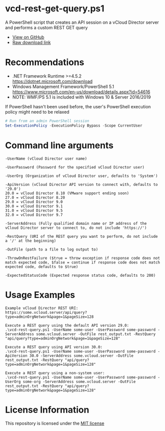 # vcd-rest-get-query.ps1
A PowerShell script that creates an API session on a vCloud Director server and performs a custom REST GET query
  
* [View on GitHub](https://github.com/dt-iland/vcd-rest-get-query/blob/master/vcd-rest-get-query.ps1)
* [Raw download link](https://github.com/dt-iland/vcd-rest-get-query/raw/master/vcd-rest-get-query.ps1)
  
# Recommendations
* .NET Framework Runtime >=4.5.2 https://dotnet.microsoft.com/download
* Windows Management Framework/PowerShell 5.1 https://www.microsoft.com/en-us/download/details.aspx?id=54616
* NOTE: WMF/PS 5.1 is included with Windows 10 & Server 2016/2019
  
If PowerShell hasn't been used before, the user's PowerShell execution policy might need to be relaxed
```powershell
# Run from an admin PowerShell session
Set-ExecutionPolicy -ExecutionPolicy Bypass -Scope CurrentUser
```
  
# Command line arguments
```
-UserName (vCloud Director user name)

-UserPassword (Password for the specified vCloud Director user)

-UserOrg (Organization of vCloud Director user, defaults to 'System')

-ApiVersion (vCloud Director API version to connect with, defaults to '29.0')
20.0 = vCloud Director 8.10 (VMware support ending soon)
27.0 = vCloud Director 8.20
29.0 = vCloud Director 9.0
30.0 = vCloud Director 9.1
31.0 = vCloud Director 9.5
32.0 = vCloud Director 9.7

-ServerAddress (Fully qualified domain name or IP address of the vCloud Director server to connect to, do not include 'https://')

-RestQuery (URI of the REST query you want to perform, do not include a '/' at the beginning)

-OutFile (path to a file to log output to)

-ThrowOnRestFailure ($true = throw exception if response code does not match expected code, $false = continue if response code does not match expected code, defaults to $true)

-ExpectedStatusCode (Expected response status code, defaults to 200)
```
  
# Usage Examples
```
Example vCloud Director REST URI: https://some.vcloud.server/api/query?type=adminOrgNetwork&page=1&pageSize=128

Execute a REST query using the default API version 29.0:
.\vcd-rest-query.ps1 -UserName some-user -UserPassword some-password -ServerAddress some.vcloud.server -OutFile rest_output.txt -RestQuery "api/query?type=adminOrgNetwork&page=1&pageSize=128"

Execute a REST query using API version 30.0:
.\vcd-rest-query.ps1 -UserName some-user -UserPassword some-password -ApiVersion 30.0 -ServerAddress some.vcloud.server -OutFile rest_output.txt -RestQuery "api/query?type=adminOrgNetwork&page=1&pageSize=128"

Execute a REST query using a non-system user:
.\vcd-rest-query.ps1 -UserName some-user -UserPassword some-password -UserOrg some-org -ServerAddress some.vcloud.server -OutFile rest_output.txt -RestQuery "api/query?type=adminOrgNetwork&page=1&pageSize=128"
```
  
# License Information
This repository is licensed under the [MIT license](https://github.com/dt-iland/vcd-rest-get-query/blob/master/LICENSE)